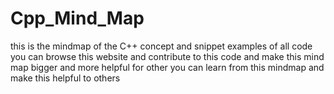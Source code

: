 # Cpp_Mind_Map
this is the mindmap of the C++ concept and snippet examples of all code 
you can browse this website and contribute to this code and make this mind map bigger and more helpful for other
you can learn from this mindmap and make this helpful to others
